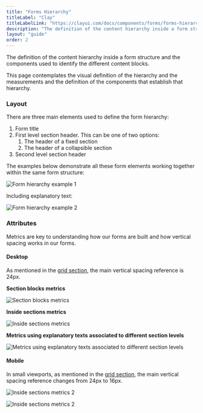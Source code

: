 ```yaml
---
title: "Forms Hierarchy"
titleLabel: "Clay"
titleLabelLink: "https://clayui.com/docs/components/forms/forms-hierarchy.html"
description: "The definition of the content hierarchy inside a form structure and the components used to identify the different content blocks."
layout: "guide"
order: 2
---
```


<div class="page-description">The definition of the content hierarchy inside a form structure and the components used to identify the different content blocks.</div>

This page contemplates the visual definition of the hierarchy and the measurements and the definition of the components that establish that hierarchy.

### Layout

There are three main elements used to define the form hierarchy:
1. Form title
2. First level section header. This can be one of two options:
    1. The header of a fixed section
    2. The header of a collapsible section
3. Second level section header

The examples below demonstrate all these form elements working together within the same form structure:

![Form hierarchy example 1](/lexicon/images/FormHierarchyParts.jpg)

Including explanatory text:

![Form hierarchy example 2](/lexicon/images/FormHierarchyTexts.jpg)

### Attributes

Metrics are key to understanding how our forms are built and how vertical spacing works in our forms.

#### Desktop

As mentioned in the [grid section](../../designPrinciples/grid.html), the main vertical spacing reference is 24px.

__Section blocks metrics__

![Section blocks metrics](/lexicon/images/FormHierarchySectionBlocks.jpg)

__Inside sections metrics__

![Inside sections metrics](/lexicon/images/FormHierarchySections.jpg)

__Metrics using explanatory texts associated to different section levels__

![Metrics using explanatory texts associated to different section levels](/lexicon/images/FormHierarchySectionTexts.jpg)

#### Mobile

In small viewports, as mentioned in the [grid section](../../designPrinciples/grid.html), the main vertical spacing reference changes from 24px to 16px.

![Inside sections metrics 2](/lexicon/images/FormHierarchySectionBlocksM.jpg)

![Inside sections metrics 2](/lexicon/images/FormHierarchySectionTextsM.jpg)